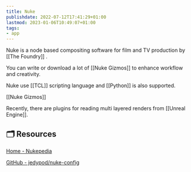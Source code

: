 ```yaml
---
title: Nuke
publishdate: 2022-07-12T17:41:29+01:00
lastmod: 2023-01-06T10:49:07+01:00
tags: 
- app
---
```








Nuke is a node based compositing software for film and TV production by [[The Foundry]] .



You can write or download a lot of [[Nuke Gizmos]] to enhance workflow and creativity.



Nuke use [[TCL]] scripting language and [[Python]] is also supported.



[[Nuke Gizmos]]



Recently, there are plugins for reading multi layered renders from [[Unreal Engine]].







## 🗂 Resources 



[Home - Nukepedia](http://www.nukepedia.com/)



[GitHub - jedypod/nuke-config](https://github.com/jedypod/nuke-config)



